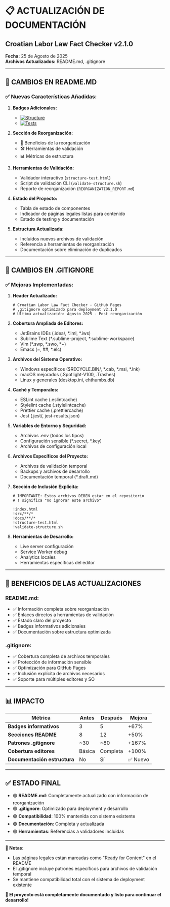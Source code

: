 # 📋 ACTUALIZACIÓN DE DOCUMENTACIÓN
## Croatian Labor Law Fact Checker v2.1.0

**Fecha:** 25 de Agosto de 2025  
**Archivos Actualizados:** README.md, .gitignore  

---

## 📄 CAMBIOS EN README.MD

### ✅ **Nuevas Características Añadidas:**

1. **Badges Adicionales:**
   - [![Structure](https://img.shields.io/badge/Structure-Reorganized-green)](./REORGANIZATION_REPORT.md)
   - [![Tests](https://img.shields.io/badge/Tests-Validated-success)](./structure-test.html)

2. **Sección de Reorganización:**
   - 🎯 Beneficios de la reorganización
   - 🛠️ Herramientas de validación
   - 📊 Métricas de estructura

3. **Herramientas de Validación:**
   - Validador interactivo (`structure-test.html`)
   - Script de validación CLI (`validate-structure.sh`)
   - Reporte de reorganización (`REORGANIZATION_REPORT.md`)

4. **Estado del Proyecto:**
   - Tabla de estado de componentes
   - Indicador de páginas legales listas para contenido
   - Estado de testing y documentación

5. **Estructura Actualizada:**
   - Incluidos nuevos archivos de validación
   - Referencia a herramientas de reorganización
   - Documentación sobre eliminación de duplicados

---

## 🔧 CAMBIOS EN .GITIGNORE

### ✅ **Mejoras Implementadas:**

1. **Header Actualizado:**
   ```ignore
   # Croatian Labor Law Fact Checker - GitHub Pages
   # .gitignore optimizado para deployment v2.1.0
   # Última actualización: Agosto 2025 - Post reorganización
   ```

2. **Cobertura Ampliada de Editores:**
   - JetBrains IDEs (.idea/, *.iml, *.iws)
   - Sublime Text (*.sublime-project, *.sublime-workspace)
   - Vim (*.swp, *.swo, *~)
   - Emacs (*~, \#*\#, *.elc)

3. **Archivos del Sistema Operativo:**
   - Windows específicos ($RECYCLE.BIN/, *.cab, *.msi, *.lnk)
   - macOS mejorados (.Spotlight-V100, .Trashes)
   - Linux y generales (desktop.ini, ehthumbs.db)

4. **Caché y Temporales:**
   - ESLint cache (.eslintcache)
   - Stylelint cache (.stylelintcache)
   - Prettier cache (.prettiercache)
   - Jest (.jest/, jest-results.json)

5. **Variables de Entorno y Seguridad:**
   - Archivos .env (todos los tipos)
   - Configuración sensible (*.secret, *.key)
   - Archivos de configuración local

6. **Archivos Específicos del Proyecto:**
   - Archivos de validación temporal
   - Backups y archivos de desarrollo
   - Documentación temporal (*.draft.md)

7. **Sección de Inclusión Explícita:**
   ```ignore
   # IMPORTANTE: Estos archivos DEBEN estar en el repositorio
   # ! significa "no ignorar este archivo"
   
   !index.html
   !src/**/*
   !docs/**/*
   !structure-test.html
   !validate-structure.sh
   ```

8. **Herramientas de Desarrollo:**
   - Live server configuración
   - Service Worker debug
   - Analytics locales
   - Herramientas específicas del editor

---

## 🎯 BENEFICIOS DE LAS ACTUALIZACIONES

### **README.md:**
- ✅ Información completa sobre reorganización
- ✅ Enlaces directos a herramientas de validación
- ✅ Estado claro del proyecto
- ✅ Badges informativos adicionales
- ✅ Documentación sobre estructura optimizada

### **.gitignore:**
- ✅ Cobertura completa de archivos temporales
- ✅ Protección de información sensible
- ✅ Optimización para GitHub Pages
- ✅ Inclusión explícita de archivos necesarios
- ✅ Soporte para múltiples editores y SO

---

## 📊 IMPACTO

| Métrica | Antes | Después | Mejora |
|---------|-------|---------|--------|
| **Badges informativos** | 3 | 5 | +67% |
| **Secciones README** | 8 | 12 | +50% |
| **Patrones .gitignore** | ~30 | ~80 | +167% |
| **Cobertura editores** | Básica | Completa | +100% |
| **Documentación estructura** | No | Sí | ✅ Nuevo |

---

## ✅ ESTADO FINAL

- 🟢 **README.md**: Completamente actualizado con información de reorganización
- 🟢 **.gitignore**: Optimizado para deployment y desarrollo
- 🟢 **Compatibilidad**: 100% mantenida con sistema existente
- 🟢 **Documentación**: Completa y actualizada
- 🟢 **Herramientas**: Referencias a validadores incluidas

---

**📝 Notas:**
- Las páginas legales están marcadas como "Ready for Content" en el README
- El .gitignore incluye patrones específicos para archivos de validación temporal
- Se mantiene compatibilidad total con el sistema de deployment existente

**🚀 El proyecto está completamente documentado y listo para continuar el desarrollo!**
